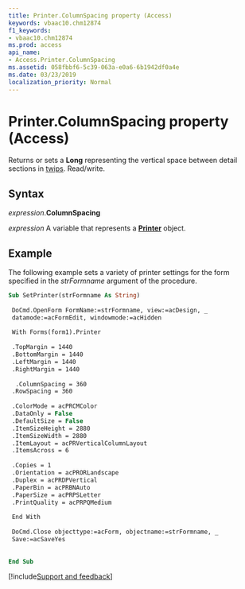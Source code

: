 ```yaml
---
title: Printer.ColumnSpacing property (Access)
keywords: vbaac10.chm12874
f1_keywords:
- vbaac10.chm12874
ms.prod: access
api_name:
- Access.Printer.ColumnSpacing
ms.assetid: 058fbbf6-5c39-063a-e0a6-6b1942df0a4e
ms.date: 03/23/2019
localization_priority: Normal
---
```



# Printer.ColumnSpacing property (Access)

Returns or sets a **Long** representing the vertical space between detail sections in [twips](../language/glossary/vbe-glossary.md#twip). Read/write.


## Syntax

_expression_.**ColumnSpacing**

_expression_ A variable that represents a **[Printer](Access.Printer.md)** object.


## Example

The following example sets a variety of printer settings for the form specified in the _strFormname_ argument of the procedure.

```vb
Sub SetPrinter(strFormname As String) 
 
 DoCmd.OpenForm FormName:=strFormname, view:=acDesign, _ 
 datamode:=acFormEdit, windowmode:=acHidden 
 
 With Forms(form1).Printer 
 
 .TopMargin = 1440 
 .BottomMargin = 1440 
 .LeftMargin = 1440 
 .RightMargin = 1440 
 
  .ColumnSpacing = 360 
 .RowSpacing = 360 
 
 .ColorMode = acPRCMColor 
 .DataOnly = False 
 .DefaultSize = False 
 .ItemSizeHeight = 2880 
 .ItemSizeWidth = 2880 
 .ItemLayout = acPRVerticalColumnLayout 
 .ItemsAcross = 6 
 
 .Copies = 1 
 .Orientation = acPRORLandscape 
 .Duplex = acPRDPVertical 
 .PaperBin = acPRBNAuto 
 .PaperSize = acPRPSLetter 
 .PrintQuality = acPRPQMedium 
 
 End With 
 
 DoCmd.Close objecttype:=acForm, objectname:=strFormname, _ 
 Save:=acSaveYes 
 
 
End Sub
```




[!include[Support and feedback](~/includes/feedback-boilerplate.md)]